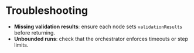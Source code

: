 # Troubleshooting

- **Missing validation results**: ensure each node sets `validationResults` before returning.
- **Unbounded runs**: check that the orchestrator enforces timeouts or step limits.
